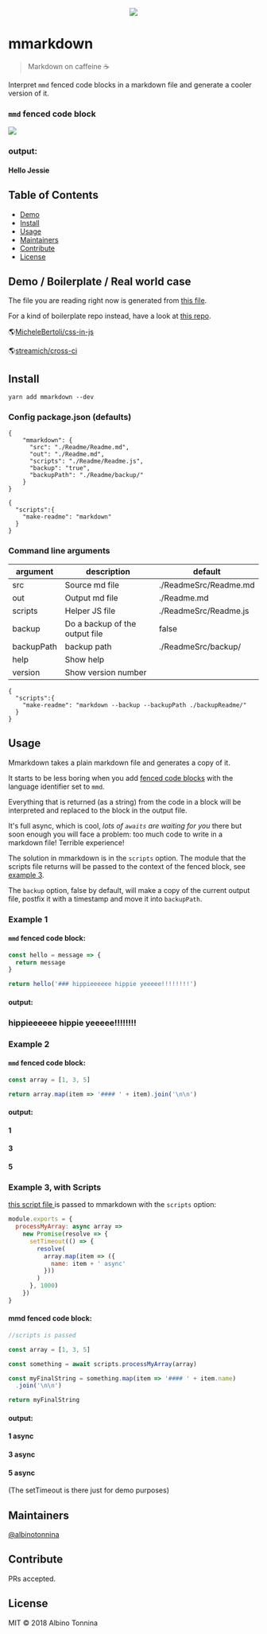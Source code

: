 <p align="center"><img src="https://img.ziggi.org/BY9iI48Q.png" /></p>

# mmarkdown

> Markdown on caffeine ☕️

Interpret `mmd` fenced code blocks in a markdown file and generate a cooler version of it.

### `mmd` fenced code block

<img src="https://img.ziggi.org/gmo0SjMD.png" />

### output:

#### Hello Jessie

## Table of Contents

* [Demo](#demo--boilerplate--real-world-case)
* [Install](#install)
* [Usage](#usage)
* [Maintainers](#maintainers)
* [Contribute](#contribute)
* [License](#license)

## Demo / Boilerplate / Real world case

The file you are reading right now is generated from [this file](./ReadmeSrc/Readme.md).

For a kind of boilerplate repo instead, have a look at [this repo](https://github.com/albinotonnina/mmarkdown-demo).

🌎[MicheleBertoli/css-in-js](https://github.com/MicheleBertoli/css-in-js)

🌎[streamich/cross-ci](https://github.com/streamich/cross-ci)

## Install

```
yarn add mmarkdown --dev
```

### Config package.json (defaults)

```
{
    "mmarkdown": {
      "src": "./Readme/Readme.md",
      "out": "./Readme.md",
      "scripts": "./Readme/Readme.js",
      "backup": "true",
      "backupPath": "./Readme/backup/"
    }
}
```

```
{
  "scripts":{
    "make-readme": "markdown"
  }
}
```

### Command line arguments

| argument   | description                    | default               |
| ---------- | ------------------------------ | --------------------- |
| src        | Source md file                 | ./ReadmeSrc/Readme.md |
| out        | Output md file                 | ./Readme.md           |
| scripts    | Helper JS file                 | ./ReadmeSrc/Readme.js |
| backup     | Do a backup of the output file | false                 |
| backupPath | backup path                    | ./ReadmeSrc/backup/   |
| help       | Show help                      |                       |
| version    | Show version number            |                       |

```
{
  "scripts":{
    "make-readme": "markdown --backup --backupPath ./backupReadme/"
  }
}
```

## Usage

Mmarkdown takes a plain markdown file and generates a copy of it.

It starts to be less boring when you add [fenced code blocks](https://help.github.com/articles/creating-and-highlighting-code-blocks/) with the language identifier set to `mmd`.

Everything that is returned (as a string) from the code in a block will be interpreted and replaced to the block in the output file.

It's full async, which is cool, _lots of `awaits` are waiting for you_ there but soon enough you will face a problem: too much code to write in a markdown file! Terrible experience!

The solution in mmarkdown is in the `scripts` option. The module that the scripts file returns will be passed to the context of the fenced block, see [example 3](#example3).

The `backup` option, false by default, will make a copy of the current output file, postfix it with a timestamp and move it into `backupPath`.

### Example 1

#### `mmd` fenced code block:

```javascript
const hello = message => {
  return message
}

return hello('### hippieeeeee hippie yeeeee!!!!!!!!')
```

#### output:

### hippieeeeee hippie yeeeee!!!!!!!!

### Example 2

#### `mmd` fenced code block:

```javascript
const array = [1, 3, 5]

return array.map(item => '#### ' + item).join('\n\n')
```

#### output:

#### 1

#### 3

#### 5

### Example 3, with Scripts

[this script file ](./ReadmeSrc/Readme.js) is passed to mmarkdown with the `scripts` option:

```javascript
module.exports = {
  processMyArray: async array =>
    new Promise(resolve => {
      setTimeout(() => {
        resolve(
          array.map(item => ({
            name: item + ' async'
          }))
        )
      }, 1000)
    })
}
```

#### mmd fenced code block:

```javascript
//scripts is passed

const array = [1, 3, 5]

const something = await scripts.processMyArray(array)

const myFinalString = something.map(item => '#### ' + item.name)
  .join('\n\n')

return myFinalString
```

#### output:

#### 1 async

#### 3 async

#### 5 async

(The setTimeout is there just for demo purposes)



## Maintainers

[@albinotonnina](https://github.com/albinotonnina)

## Contribute

PRs accepted.

## License

MIT © 2018 Albino Tonnina
